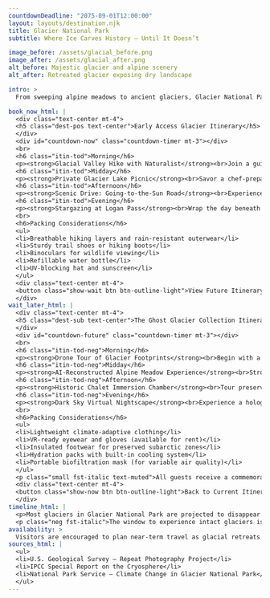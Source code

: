 ```yaml
---
countdownDeadline: "2075-09-01T12:00:00"
layout: layouts/destination.njk
title: Glacier National Park
subtitle: Where Ice Carves History — Until It Doesn’t

image_before: /assets/glacial_before.png
image_after: /assets/glacial_after.png
alt_before: Majestic glacier and alpine scenery
alt_after: Retreated glacier exposing dry landscape

intro: >
  From sweeping alpine meadows to ancient glaciers, Glacier National Park showcases one of North America's most awe-inspiring landscapes. With each melting season, though, the urgency to experience its timeless beauty grows stronger.

book_now_html: |
  <div class="text-center mt-4">
  <h5 class="dest-pos text-center">Early Access Glacier Itinerary</h5>
  </div>
  <div id="countdown-now" class="countdown-timer mt-3"></div>
  <br>
  <h6 class="itin-tod">Morning</h6>
  <p><strong>Glacial Valley Hike with Naturalist</strong><br>Join a guided hike through valleys carved by ancient ice. Witness active glacier fields, wildflower blooms, and historic chalets.</p>
  <h6 class="itin-tod">Midday</h6>
  <p><strong>Private Glacier Lake Picnic</strong><br>Savor a chef-prepared lakeside meal featuring Montana-sourced fare. Canoe excursions available post-lunch for up-close glacier viewing.</p>
  <h6 class="itin-tod">Afternoon</h6>
  <p><strong>Scenic Drive: Going-to-the-Sun Road</strong><br>Experience one of America's most iconic mountain drives, featuring panoramic overlooks and ranger-led talks on geological history.</p>
  <h6 class="itin-tod">Evening</h6>
  <p><strong>Stargazing at Logan Pass</strong><br>Wrap the day beneath pristine dark skies, where telescopes and astrophotographers highlight constellations above the glacial peaks.</p>
  <br>
  <h6>Packing Considerations</h6>
  <ul>
  <li>Breathable hiking layers and rain-resistant outerwear</li>
  <li>Sturdy trail shoes or hiking boots</li>
  <li>Binoculars for wildlife viewing</li>
  <li>Refillable water bottle</li>
  <li>UV-blocking hat and sunscreen</li>
  </ul>
  <div class="text-center mt-4">
  <button class="show-wait btn btn-outline-light">View Future Itinerary</button>
  </div>
wait_later_html: |
  <div class="text-center mt-4">
  <h5 class="dest-sub text-center">The Ghost Glacier Collection Itinerary</h5>
  </div>
  <div id="countdown-future" class="countdown-timer mt-3"></div>
  <br>
  <h6 class="itin-tod-neg">Morning</h6>
  <p><strong>Drone Tour of Glacier Footprints</strong><br>Begin with a virtual flyover of former glacier basins. Thermal overlays and time-lapse animations illustrate glacial retreat.</p>
  <h6 class="itin-tod-neg">Midday</h6>
  <p><strong>AI-Reconstructed Alpine Meadow Experience</strong><br>Stroll digitally reconstructed meadows in climate-controlled domes. Sensors simulate former winds, flora scents, and temperature variations.</p>
  <h6 class="itin-tod-neg">Afternoon</h6>
  <p><strong>Historic Chalet Immersion Chamber</strong><br>Tour preserved remnants of early 20th-century chalets via augmented reality overlays. Artifacts displayed alongside projected ice loss timelines.</p>
  <h6 class="itin-tod-neg">Evening</h6>
  <p><strong>Dark Sky Virtual Nightscape</strong><br>Experience a holographic recreation of historic night skies, complete with simulated glacial backdrops and vanishing wildlife sounds.</p>
  <br>
  <h6>Packing Considerations</h6>
  <ul>
  <li>Lightweight climate-adaptive clothing</li>
  <li>VR-ready eyewear and gloves (available for rent)</li>
  <li>Insulated footwear for preserved subarctic zones</li>
  <li>Hydration packs with built-in cooling system</li>
  <li>Portable biofiltration mask (for variable air quality)</li>
  </ul>
  <p class="small fst-italic text-muted">All guests receive a commemorative ice core fragment upon departure.</p>
  <div class="text-center mt-4">
  <button class="show-now btn btn-outline-light">Back to Current Itinerary</button>
  </div>
timeline_html: |
  <p>Most glaciers in Glacier National Park are projected to disappear by 2080 or sooner under current emissions trajectories (IPCC, USGS). Peak melt acceleration is anticipated between 2030–2060. Seasonal snowpack loss and ecosystem shifts will alter the landscape into an increasingly arid, meadow-dominated environment.</p>
  <p class="neg fst-italic">The window to experience intact glaciers is rapidly narrowing.</p>
availability: >
  Visitors are encouraged to plan near-term travel as glacial retreats accelerate. Future experiences will increasingly rely on simulations and preservation archives.
sources_html: |
  <ul>
  <li>U.S. Geological Survey – Repeat Photography Project</li>
  <li>IPCC Special Report on the Cryosphere</li>
  <li>National Park Service – Climate Change in Glacier National Park</li>
  </ul>
---
```

